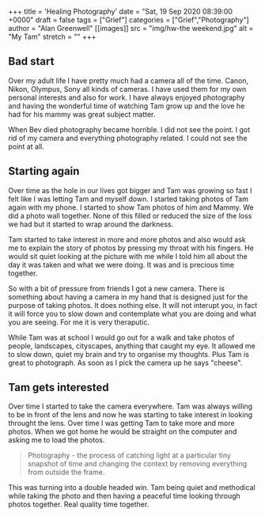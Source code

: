 +++
title = 'Healing Photography'
date = "Sat, 19 Sep 2020 08:39:00 +0000"
draft = false
tags = ["Grief"]
categories = ["Grief","Photography"]
author = "Alan Greenwell"
[[images]]
  src = "img/hw-the weekend.jpg"
  alt = "My Tam"
  stretch = ""
+++

 ## Bad start

Over my adult life I have pretty much had a camera all of the time. Canon, Nikon, Olympus, Sony all kinds of cameras. I have used them for my own personal interests and also for work. I have always enjoyed photography and having the wonderful time of watching Tam grow up and the love he had for his mammy was great subject matter. 
 <!--more-->
When Bev died photography became horrible. I did not see the point. I got rid of my camera and everything photography related. I could not see the point at all.

## Starting again

Over time as the hole in our lives got bigger and Tam was growing so fast I felt like I was letting Tam and myself down. I started taking photos of Tam again with my phone. I started to show Tam photos of him and Mammy. We did a photo wall together. None of this filled or reduced the size of the loss we had but it started to wrap around the darkness.

Tam started to take interest in more and more photos and also would ask me to explain the story of photos by pressing my throat with his fingers. He would sit quiet looking at the picture with me while I told him all about the day it was taken and what we were doing. It was and is precious time together. 

So with a bit of pressure from friends I got a new camera. There is something about having a camera in my hand that is designed just for the purpose of taking photos. It does nothing else. It will not interupt you, in fact it will force you to slow down and contemplate what you are doing and what you are seeing. For me it is very theraputic.

While Tam was at school I would go out for a walk and take photos of people, landscapes, cityscapes, anything that caught my eye. It allowed me to slow down, quiet my brain and try to organise my thoughts. Plus Tam is great to photograph. As soon as I pick the camera up he says "cheese".

## Tam gets interested

Over time I started to take the camera everywhere. Tam was always willing to be in front of the lens and now he was starting to take interest in looking throught the lens. Over time I was getting Tam to take more and more photos. When we got home he would be straight on the computer and asking me to load the photos.

> Photography - the process of catching light at a particular tiny snapshot of time and changing the context by removing everything from outside the frame.

This was turning into a double headed win. Tam being quiet and methodical while taking the photo and then having a peaceful time looking through photos together. Real quality time together.